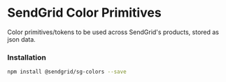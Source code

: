 # SendGrid Color Primitives

Color primitives/tokens to be used across SendGrid's products, stored as json data.

### Installation
```sh
npm install @sendgrid/sg-colors --save
```
